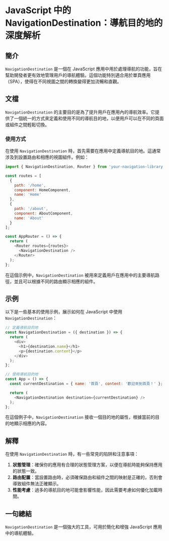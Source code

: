 <!--
Meta Description: # JavaScript 中的 NavigationDestination：導航目的地的深度解析 ## 簡介 `NavigationDestination` 是一個在 JavaScript 應用中用於處理導航的功能，旨在幫助開發者更有效地管理用戶的導航體驗。這個功能特別適合用於單頁應用（SPA），使...
Meta Keywords: navigationdestination, javascript, const, name, destination
-->

# JavaScript 中的 NavigationDestination：導航目的地的深度解析

## 簡介
`NavigationDestination` 是一個在 JavaScript 應用中用於處理導航的功能，旨在幫助開發者更有效地管理用戶的導航體驗。這個功能特別適合用於單頁應用（SPA），使得在不同視圖之間的轉換變得更加流暢和直觀。

## 文檔
`NavigationDestination` 的主要目的是為了提升用戶在應用內的導航效率。它提供了一個統一的方式來定義和使用不同的導航目的地，以便用戶可以在不同的頁面或組件之間輕鬆切換。

### 使用方式
在使用 `NavigationDestination` 時，首先需要在應用中定義導航目的地。這通常涉及到設置路由和相應的視圖組件。例如：

```javascript
import { NavigationDestination, Router } from 'your-navigation-library';

const routes = [
  {
    path: '/home',
    component: HomeComponent,
    name: 'Home'
  },
  {
    path: '/about',
    component: AboutComponent,
    name: 'About'
  }
];

const AppRouter = () => {
  return (
    <Router routes={routes}>
      <NavigationDestination />
    </Router>
  );
};
```

在這個示例中，`NavigationDestination` 被用來定義用戶在應用中的主要導航路徑，並且可以根據不同的路由顯示相應的組件。

## 示例
以下是一些基本的使用示例，展示如何在 JavaScript 中使用 `NavigationDestination`：

```javascript
// 定義導航目的地
const NavigationDestination = ({ destination }) => {
  return (
    <div>
      <h1>{destination.name}</h1>
      <p>{destination.content}</p>
    </div>
  );
};

// 使用導航目的地
const App = () => {
  const currentDestination = { name: '首頁', content: '歡迎來到首頁！' };

  return (
    <NavigationDestination destination={currentDestination} />
  );
};
```

在這個例子中，`NavigationDestination` 接收一個目的地的屬性，根據當前的目的地顯示相應的內容。

## 解釋
在使用 `NavigationDestination` 時，有一些常見的陷阱和注意事項：

1. **狀態管理**：確保你的應用有合理的狀態管理方案，以便在導航時能夠保持應用的狀態一致。
2. **路由配置**：當設置路由時，必須確保路由和組件之間的映射是正確的，否則會導致組件無法正確顯示。
3. **性能考慮**：過多的導航目的地可能會影響性能，因此需要考慮如何優化加載時間。

## 一句總結
`NavigationDestination` 是一個強大的工具，可用於簡化和增強 JavaScript 應用中的導航體驗。